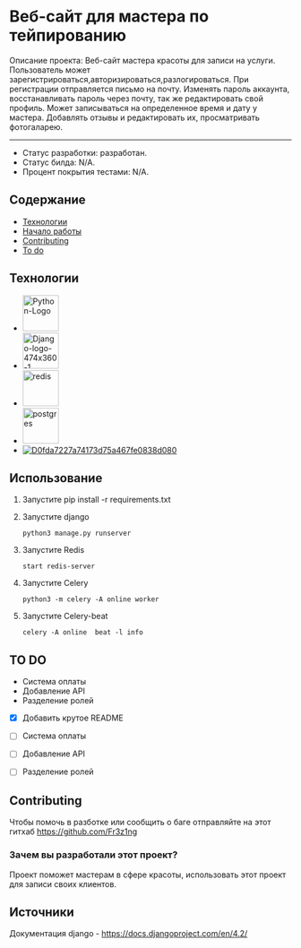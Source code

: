 # Веб-сайт для мастера по тейпированию
Описание проекта: Веб-сайт мастера красоты для записи на услуги. Пользователь может зарегистрироваться,авторизироваться,разлогироваться.
При регистрации отправляется письмо на почту. Изменять пароль аккаунта, восстанавливать пароль через почту, так же редактировать свой профиль.
Может записываться на определенное время и дату у мастера. Добавлять отзывы и редактировать их, просматривать фотогаларею.
***
* Статус разработки: разработан.
* Статус билда: N/A.
* Процент покрытия тестами: N/A.

## Содержание
- [Технологии](#технологии)
- [Начало работы](#использование)
- [Contributing](#contributing)
- [To do](#to-do)

## Технологии
- <a href="https://imgbb.com/"><img src="https://i.ibb.co/nMvphPm/Python-Logo.jpg" alt="Python-Logo" border="0" width="64" height="64"></a>
- <a href="https://ibb.co/b3cCNDW"><img src="https://i.ibb.co/b3cCNDW/Django-logo-474x360-1.jpg" alt="Django-logo-474x360-1" border="0" width="64" height="64"></a>
- <a href="https://ibb.co/LJZ0nrd"><img src="https://i.ibb.co/LJZ0nrd/redis.png" alt="redis" border="0" width="64" height="64"></a>
- <a href="https://ibb.co/FxTVQSx"><img src="https://i.ibb.co/FxTVQSx/postgres.png" alt="postgres" border="0" width="64" height="64"></a>
- <a href="https://imgbb.com/"><img src="https://i.ibb.co/TcLrtwr/D0fda7227a74173d75a467fe0838d080.jpg" alt="D0fda7227a74173d75a467fe0838d080" border="0"></a>


## Использование
1. Запустите pip install -r requirements.txt

2. Запустите django
   ```
   python3 manage.py runserver
   ```
3. Запустите Redis
   ```
   start redis-server  
   ```
4. Запустите Celery
   ```
   python3 -m celery -A online worker  
   ```
5. Запустите Celery-beat
   ```
   celery -A online  beat -l info   
   ```

## TO DO
* Система оплаты
* Добавление API
* Разделение ролей
- [x] Добавить крутое README
- [ ] Система оплаты
- [ ] Добавление API
- [ ] Разделение ролей


## Contributing
Чтобы помочь в разботке или сообщить о баге отправляйте на этот гитхаб https://github.com/Fr3z1ng

### Зачем вы разработали этот проект?
Проект поможет мастерам в сфере красоты, использовать этот проект для записи своих клиентов.

## Источники
Документация django - https://docs.djangoproject.com/en/4.2/
